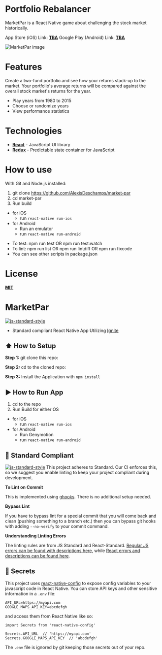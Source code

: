 # Portfolio Rebalancer
MarketPar is a React Native game about challenging the stock market historically.

App Store (iOS) Link: [**TBA**](https://www.google.com)
Google Play (Android) Link: [**TBA**](https://www.google.com)

<img src="https://i.imgur.com/SL04bIX.png" alt="MarketPar image">

# Features
Create a two-fund portfolio and see how your returns stack-up to the market.
Your portfolio's average returns will be compared against the overall stock market's returns for the year.

- Play years from 1980 to 2015
- Choose or randomize years
- View performance statistics

# Technologies
- [**React**](https://facebook.github.io/react/) - JavaScript UI library
- [**Redux**](https://github.com/reactjs/redux) - Predictable state container for JavaScript

# How to use
With Git and Node.js installed:
1. git clone https://github.com/AlexisDeschamps/market-par
2. cd market-par
3. Run build
  * for iOS
    * run `react-native run-ios`
  * for Android
    * Run an emulator
    * run `react-native run-android`

- To test: npm run test OR npm run test:watch
- To lint: npm run list OR npm run lintdiff OR npm run fixcode
- You can see other scripts in package.json

# License
[**MIT**](https://raw.githubusercontent.com/AlexisDeschamps/market-par/master/LICENSE.txt)






















#  MarketPar
[![js-standard-style](https://img.shields.io/badge/code%20style-standard-brightgreen.svg?style=flat)](http://standardjs.com/)

* Standard compliant React Native App Utilizing [Ignite](https://github.com/infinitered/ignite)

## :arrow_up: How to Setup

**Step 1:** git clone this repo:

**Step 2:** cd to the cloned repo:

**Step 3:** Install the Application with `npm install`


## :arrow_forward: How to Run App

1. cd to the repo
2. Run Build for either OS
  * for iOS
    * run `react-native run-ios`
  * for Android
    * Run Genymotion
    * run `react-native run-android`

## :no_entry_sign: Standard Compliant

[![js-standard-style](https://cdn.rawgit.com/feross/standard/master/badge.svg)](https://github.com/feross/standard)
This project adheres to Standard.  Our CI enforces this, so we suggest you enable linting to keep your project compliant during development.

**To Lint on Commit**

This is implemented using [ghooks](https://github.com/gtramontina/ghooks). There is no additional setup needed.

**Bypass Lint**

If you have to bypass lint for a special commit that you will come back and clean (pushing something to a branch etc.) then you can bypass git hooks with adding `--no-verify` to your commit command.

**Understanding Linting Errors**

The linting rules are from JS Standard and React-Standard.  [Regular JS errors can be found with descriptions here](http://eslint.org/docs/rules/), while [React errors and descriptions can be found here](https://github.com/yannickcr/eslint-plugin-react).

## :closed_lock_with_key: Secrets

This project uses [react-native-config](https://github.com/luggit/react-native-config) to expose config variables to your javascript code in React Native. You can store API keys
and other sensitive information in a `.env` file:

```
API_URL=https://myapi.com
GOOGLE_MAPS_API_KEY=abcdefgh
```

and access them from React Native like so:

```
import Secrets from 'react-native-config'

Secrets.API_URL  // 'https://myapi.com'
Secrets.GOOGLE_MAPS_API_KEY  // 'abcdefgh'
```

The `.env` file is ignored by git keeping those secrets out of your repo.
